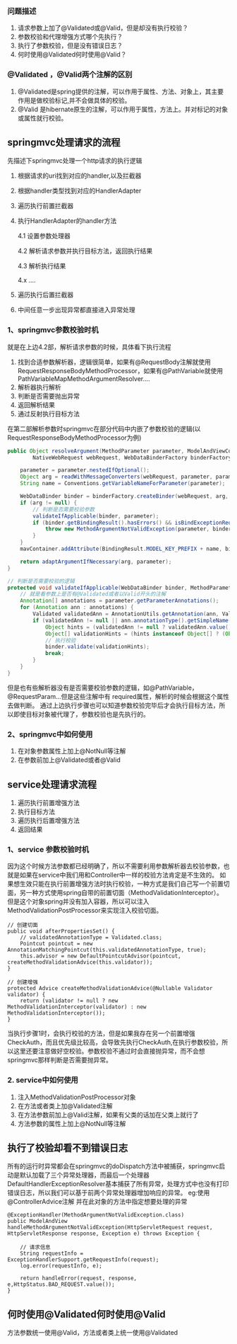### 问题描述
1. 请求参数上加了@Validated或@Valid，但是却没有执行校验？ 
2. 参数校验和代理增强方式哪个先执行？
3. 执行了参数校验，但是没有错误日志？
4. 何时使用@Validated何时使用@Valid？

### @Validated ，@Valid两个注解的区别
1. @Validated是spring提供的注解，可以作用于属性、方法、对象上，其主要作用是做校验标记,并不会做具体的校验。
2. @Valid 是hibernate原生的注解，可以作用于属性，方法上。并对标记的对象或属性就行校验。

## springmvc处理请求的流程
先描述下springmvc处理一个http请求的执行逻辑

1. 根据请求的uri找到对应的handler,以及拦截器
2. 根据handler类型找到对应的HandlerAdapter
3. 遍历执行前置拦截器
4. 执行HandlerAdapter的handler方法
 
    4.1 设置参数处理器
    
    4.2 解析请求参数并执行目标方法，返回执行结果
    
    4.3 解析执行结果
    
    4.x ....
5. 遍历执行后置拦截器
6. 中间任意一步出现异常都直接进入异常处理

### 1、springmvc参数校验时机
就是在上边4.2部，解析请求参数的时候，具体看下执行流程

1. 找到合适参数解析器，逻辑很简单，如果有@RequestBody注解就使用RequestResponseBodyMethodProcessor，如果有@PathVariable就使用PathVariableMapMethodArgumentResolver....
2. 解析器执行解析
3. 判断是否需要抛出异常
4. 返回解析结果
5. 通过反射执行目标方法

在第二部解析参数时springmvc在部分代码中内嵌了参数校验的逻辑(以RequestResponseBodyMethodProcessor为例)

```java
public Object resolveArgument(MethodParameter parameter, ModelAndViewContainer mavContainer,
		NativeWebRequest webRequest, WebDataBinderFactory binderFactory) throws Exception {

	parameter = parameter.nestedIfOptional();
	Object arg = readWithMessageConverters(webRequest, parameter, parameter.getNestedGenericParameterType());
	String name = Conventions.getVariableNameForParameter(parameter);

	WebDataBinder binder = binderFactory.createBinder(webRequest, arg, name);
	if (arg != null) {
		// 判断是否需要校验参数
		validateIfApplicable(binder, parameter);
		if (binder.getBindingResult().hasErrors() && isBindExceptionRequired(binder, parameter)) {
			throw new MethodArgumentNotValidException(parameter, binder.getBindingResult());
		}
	}
	mavContainer.addAttribute(BindingResult.MODEL_KEY_PREFIX + name, binder.getBindingResult());

	return adaptArgumentIfNecessary(arg, parameter);
}

// 判断是否需要校验的逻辑
protected void validateIfApplicable(WebDataBinder binder, MethodParameter parameter) {
	// 就是看参数上是否有@Validated或者以Valid开头的注解
	Annotation[] annotations = parameter.getParameterAnnotations();
	for (Annotation ann : annotations) {
		Validated validatedAnn = AnnotationUtils.getAnnotation(ann, Validated.class);
		if (validatedAnn != null || ann.annotationType().getSimpleName().startsWith("Valid")) {
			Object hints = (validatedAnn != null ? validatedAnn.value() : AnnotationUtils.getValue(ann));
			Object[] validationHints = (hints instanceof Object[] ? (Object[]) hints : new Object[] {hints});
			// 执行校验
			binder.validate(validationHints);
			break;
		}
	}
}
```
但是也有些解析器没有是否需要校验参数的逻辑，如@PathVariable，@RequestParam...但是这些注解中有 required属性，解析的时候会根据这个属性去做判断。
通过上边执行步骤也可以知道参数校验完毕后才会执行目标方法，所以即使目标对象被代理了，参数校验也是先执行的。

### 2、springmvc中如何使用
1. 在对象参数属性上加上@NotNull等注解
2. 在参数前加上@Validated或者@Valid

## service处理请求流程
1. 遍历执行前置增强方法
2. 执行目标方法
3. 遍历执行后置增强方法
4. 返回结果

### 1、service 参数校验时机
因为这个时候方法参数都已经明确了，所以不需要利用参数解析器去校验参数，也就是如果在service中我们用和Controller中一样的校验方法肯定是不生效的。
如果想生效只能在执行前置增强方法时执行校验，一种方式是我们自己写一个前置切面，另一种方式使用spring自带的前置切面（MethodValidationInterceptor）。
但是这个对象spring并没有加入容器，所以可以注入MethodValidationPostProcessor来实现注入校验切面。

```
// 创建切面
public void afterPropertiesSet() {
	// validatedAnnotationType = Validated.class;
	Pointcut pointcut = new AnnotationMatchingPointcut(this.validatedAnnotationType, true);
	this.advisor = new DefaultPointcutAdvisor(pointcut, createMethodValidationAdvice(this.validator));
}

// 创建增强
protected Advice createMethodValidationAdvice(@Nullable Validator validator) {
	return (validator != null ? new MethodValidationInterceptor(validator) : new MethodValidationInterceptor());
}
```
当执行步骤1时，会执行校验的方法，但是如果我存在另一个前置增强CheckAuth，而且优先级比较高，会导致先执行CheckAuth,在执行参数校验，所以这里还要注意做好空校验。参数校验不通过时会直接抛异常，而不会想springmvc那样判断是否需要抛异常。

### 2. service中如何使用 

1. 注入MethodValidationPostProcessor对象
2. 在方法或者类上加@Validated注解
3. 在方法参数前加上@Valid注解，如果有父类的话加在父类上就行了
4. 方法参数的属性上加上@NotNull等注解

## 执行了校验却看不到错误日志
所有的运行时异常都会在springmvc的doDispatch方法中被捕获，springmvc启动是默认加载了三个异常处理器，而最后一个处理器DefaultHandlerExceptionResolver基本捕获了所有异常，处理方式中也没有打印错误日志，所以我们可以基于前两个异常处理器增加响应的异常。
eg:使用@ControllerAdvice注解 并在此对象的方法中指定想要处理的异常

```
@ExceptionHandler(MethodArgumentNotValidException.class)
public ModelAndView handleMethodArgumentNotValidException(HttpServletRequest request, HttpServletResponse response, Exception e) throws Exception {

    // 请求信息
    String requestInfo = ExceptionHandlerSupport.getRequestInfo(request);
    log.error(requestInfo, e);

    return handleError(request, response, e,HttpStatus.BAD_REQUEST.value());
}
```

## 何时使用@Validated何时使用@Valid
方法参数统一使用@Valid，方法或者类上统一使用@Validated
